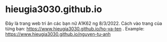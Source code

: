 # hieugia3030.github.io
Đây là trang web tri ân các bạn nữ A1K62 ng 8/3/2022.
Cách vào trang của từng bạn: https://www.hieugia3030.github.io/ho-va-ten . Example: https://www.hieugia3030.github.io/nguyen-tu-anh
